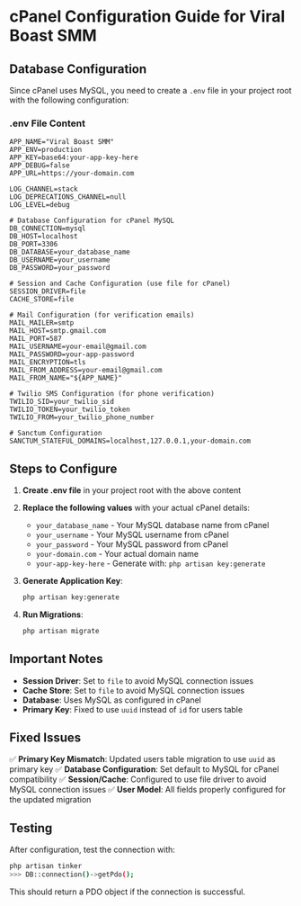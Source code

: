 # cPanel Configuration Guide for Viral Boast SMM

## Database Configuration

Since cPanel uses MySQL, you need to create a `.env` file in your project root with the following configuration:

### .env File Content

```env
APP_NAME="Viral Boast SMM"
APP_ENV=production
APP_KEY=base64:your-app-key-here
APP_DEBUG=false
APP_URL=https://your-domain.com

LOG_CHANNEL=stack
LOG_DEPRECATIONS_CHANNEL=null
LOG_LEVEL=debug

# Database Configuration for cPanel MySQL
DB_CONNECTION=mysql
DB_HOST=localhost
DB_PORT=3306
DB_DATABASE=your_database_name
DB_USERNAME=your_username
DB_PASSWORD=your_password

# Session and Cache Configuration (use file for cPanel)
SESSION_DRIVER=file
CACHE_STORE=file

# Mail Configuration (for verification emails)
MAIL_MAILER=smtp
MAIL_HOST=smtp.gmail.com
MAIL_PORT=587
MAIL_USERNAME=your-email@gmail.com
MAIL_PASSWORD=your-app-password
MAIL_ENCRYPTION=tls
MAIL_FROM_ADDRESS=your-email@gmail.com
MAIL_FROM_NAME="${APP_NAME}"

# Twilio SMS Configuration (for phone verification)
TWILIO_SID=your_twilio_sid
TWILIO_TOKEN=your_twilio_token
TWILIO_FROM=your_twilio_phone_number

# Sanctum Configuration
SANCTUM_STATEFUL_DOMAINS=localhost,127.0.0.1,your-domain.com
```

## Steps to Configure

1. **Create .env file** in your project root with the above content
2. **Replace the following values** with your actual cPanel details:
   - `your_database_name` - Your MySQL database name from cPanel
   - `your_username` - Your MySQL username from cPanel
   - `your_password` - Your MySQL password from cPanel
   - `your-domain.com` - Your actual domain name
   - `your-app-key-here` - Generate with: `php artisan key:generate`

3. **Generate Application Key**:
   ```bash
   php artisan key:generate
   ```

4. **Run Migrations**:
   ```bash
   php artisan migrate
   ```

## Important Notes

- **Session Driver**: Set to `file` to avoid MySQL connection issues
- **Cache Store**: Set to `file` to avoid MySQL connection issues
- **Database**: Uses MySQL as configured in cPanel
- **Primary Key**: Fixed to use `uuid` instead of `id` for users table

## Fixed Issues

✅ **Primary Key Mismatch**: Updated users table migration to use `uuid` as primary key
✅ **Database Configuration**: Set default to MySQL for cPanel compatibility
✅ **Session/Cache**: Configured to use file driver to avoid MySQL connection issues
✅ **User Model**: All fields properly configured for the updated migration

## Testing

After configuration, test the connection with:
```bash
php artisan tinker
>>> DB::connection()->getPdo();
```

This should return a PDO object if the connection is successful.


